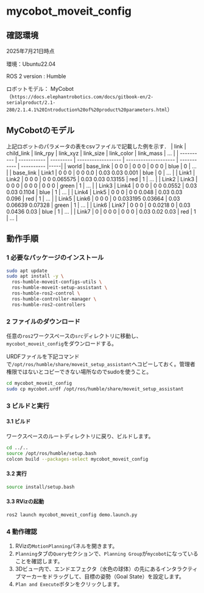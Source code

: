 # mycobot_moveit_config
## 確認環境
2025年7月21日時点

環境：Ubuntu22.04

ROS 2 version : Humble

ロボットモデル： MyCobot（`https://docs.elephantrobotics.com/docs/gitbook-en/2-serialproduct/2.1-280/2.1.4.1%20Introduction%20of%20product%20parameters.html`）
## MyCobotのモデル
上記ロボットのパラメータの表をcsvファイルで記載した例を示す．
| link       | child\_link | link\_rpy | link\_xyz          | link\_size           | link\_color | link\_mass | ... |
| ---------- | ----------- | --------- | ------------------ | -------------------- | ----------- | ---------- |-----|
| world      | base\_link  | 0 0 0     | 0 0 0              | 0 0 0                | blue        | 0          | ... |
| base\_link | Link1       | 0 0 0     | 0 0 0.0            | 0.03 0.03 0.001      | blue        | 0          | ... |
| Link1      | Link2       | 0 0 0     | 0 0 0.065575       | 0.03 0.03 0.13155    | red         | 1          | ... |
| Link2      | Link3       | 0 0 0     | 0 0 0              | 0 0 0                | green       | 1          | ... |
| Link3      | Link4       | 0 0 0     | 0 0 0.0552         | 0.03 0.03 0.1104     | blue        | 1          | ... |
| Link4      | Link5       | 0 0 0     | 0 0 0.048          | 0.03 0.03 0.096      | red         | 1          | ... |
| Link5      | Link6       | 0 0 0     | 0 0.033195 0.03664 | 0.03 0.06639 0.07328 | green       | 1          | ... |
| Link6      | Link7       | 0 0 0     | 0 0.0218 0         | 0.03 0.0436 0.03     | blue        | 1          | ... |
| Link7      | 0           | 0 0 0     | 0 0 0              | 0.03 0.02 0.03       | red         | 1          | ... |

## 動作手順
### 1 必要なパッケージのインストール

```bash
sudo apt update
sudo apt install -y \
  ros-humble-moveit-configs-utils \
  ros-humble-moveit-setup-assistant \
  ros-humble-ros2-control \
  ros-humble-controller-manager \
  ros-humble-ros2-controllers 
```

### 2 ファイルのダウンロード 
任意の`ros2`ワークスペースの`src`ディレクトリに移動し、`mycobot_moveit_config`をダウンロードする。

URDFファイルを下記コマンドで`/opt/ros/humble/share/moveit_setup_assistant`へコピーしておく。管理者権限ではないとコピーできない場所なのでsudoを使うこと。
```bash
cd mycobot_moveit_config
sudo cp mycobot.urdf /opt/ros/humble/share/moveit_setup_assistant
```

### 3 ビルドと実行
#### 3.1 ビルド
ワークスペースのルートディレクトリに戻り、ビルドします。
```bash
cd ../..
source /opt/ros/humble/setup.bash
colcon build --packages-select mycobot_moveit_config
```
#### 3.2 実行
```bash
source install/setup.bash
```
#### 3.3 RVizの起動
```bash
ros2 launch mycobot_moveit_config demo.launch.py
```

### 4 動作確認

1.  RVizの`MotionPlanning`パネルを開きます。
2.  `Planning`タブの`Query`セクションで、`Planning Group`が`mycobot`になっていることを確認します。
3.  3Dビュー内で、エンドエフェクタ（水色の球体）の先にあるインタラクティブマーカーをドラッグして、目標の姿勢（Goal State）を設定します。
4.  `Plan and Execute`ボタンをクリックします。
